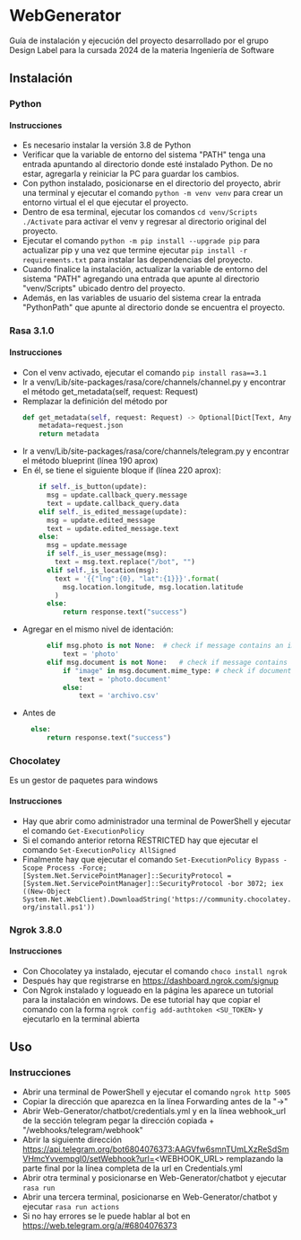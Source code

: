 # WebGenerator
Guía de instalación y ejecución del proyecto desarrollado por el grupo Design Label para la cursada 2024 de la materia Ingeniería de Software

## Instalación

### Python
#### Instrucciones

- Es necesario instalar la versión 3.8 de Python
- Verificar que la variable de entorno del sistema "PATH" tenga una entrada apuntando al directorio donde esté instalado Python. De no estar, agregarla y reiniciar la PC para guardar los cambios.
- Con python instalado, posicionarse en el directorio del proyecto, abrir una terminal y ejecutar el comando
``` python -m venv venv ``` para crear un entorno virtual el el que ejecutar el proyecto.
- Dentro de esa terminal, ejecutar los comandos ``` cd venv/Scripts ``` ``` ./Activate ``` para activar el venv y regresar al directorio original del proyecto.
- Ejecutar el comando ``` python -m pip install --upgrade pip ``` para actualizar pip y una vez que termine ejecutar ``` pip install -r requirements.txt ``` para instalar las dependencias del proyecto.
- Cuando finalice la instalación, actualizar la variable de entorno del sistema "PATH" agregando una entrada que apunte al directorio "venv/Scripts" ubicado dentro del proyecto.
- Además, en las variables de usuario del sistema crear la entrada "PythonPath" que apunte al directorio donde se encuentra el proyecto.

### Rasa 3.1.0
#### Instrucciones

- Con el venv activado, ejecutar el comando
``` pip install rasa==3.1 ```
- Ir a venv/Lib/site-packages/rasa/core/channels/channel.py y encontrar el método get_metadata(self, request: Request)
- Remplazar la definición del método por
    ```python
    def get_metadata(self, request: Request) -> Optional[Dict[Text, Any]]:
        metadata=request.json
        return metadata
    ```
- Ir a venv/Lib/site-packages/rasa/core/channels/telegram.py y encontrar el método blueprint (línea 190 aprox)
- En él, se tiene el siguiente bloque if (línea 220 aprox):
  ```python
      if self._is_button(update):
        msg = update.callback_query.message
        text = update.callback_query.data
      elif self._is_edited_message(update):
        msg = update.edited_message
        text = update.edited_message.text
      else:
        msg = update.message
        if self._is_user_message(msg):
          text = msg.text.replace("/bot", "")
        elif self._is_location(msg):
          text = '{{"lng":{0}, "lat":{1}}}'.format(
            msg.location.longitude, msg.location.latitude
          )
        else:
            return response.text("success")
  ```
- Agregar en el mismo nivel de identación:
  ```python    
        elif msg.photo is not None:  # check if message contains an image
            text = 'photo'
        elif msg.document is not None:   # check if message contains a document
            if "image" in msg.document.mime_type: # check if document is an image
                text = 'photo.document'
            else:
                text = 'archivo.csv'
  ```
- Antes de
  ```python    
    else:
        return response.text("success")
  ```

### Chocolatey
Es un gestor de paquetes para windows

#### Instrucciones

- Hay que abrir como administrador una terminal de PowerShell y ejecutar el comando ``` Get-ExecutionPolicy ```
- Si el comando anterior retorna RESTRICTED hay que ejecutar el comando ```Set-ExecutionPolicy AllSigned```
- Finalmente hay que ejecutar el comando 
```Set-ExecutionPolicy Bypass -Scope Process -Force; [System.Net.ServicePointManager]::SecurityProtocol = [System.Net.ServicePointManager]::SecurityProtocol -bor 3072; iex ((New-Object System.Net.WebClient).DownloadString('https://community.chocolatey.org/install.ps1'))```

### Ngrok 3.8.0
#### Instrucciones

- Con Chocolatey ya instalado, ejecutar el comando ```choco install ngrok```
- Después hay que registrarse en https://dashboard.ngrok.com/signup
- Con Ngrok instalado y logueado en la página les aparece un tutorial para la instalación en windows. De ese tutorial hay que copiar el comando con la forma ```ngrok config add-authtoken <SU_TOKEN>``` y ejecutarlo en la terminal abierta

## Uso
### Instrucciones
- Abrir una terminal de PowerShell y ejecutar el comando ```ngrok http 5005```
- Copiar la dirección que aparezca en la línea Forwarding antes de la "->"
- Abrir Web-Generator/chatbot/credentials.yml y en la línea webhook_url de la sección telegram pegar la dirección copiada + "/webhooks/telegram/webhook"
- Abrir la siguiente dirección https://api.telegram.org/bot6804076373:AAGVfw6smnTUmLXzReSdSmVHmcYvvempgI0/setWebhook?url=<WEBHOOK_URL> remplazando la parte final por la línea completa de la url en Credentials.yml
- Abrir otra terminal y posicionarse en Web-Generator/chatbot y ejecutar ```rasa run```
- Abrir una tercera terminal, posicionarse en Web-Generator/chatbot y ejecutar ```rasa run actions```
- Si no hay errores se le puede hablar al bot en https://web.telegram.org/a/#6804076373
